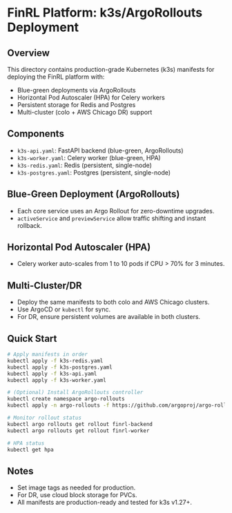 # FinRL Platform: k3s/ArgoRollouts Deployment

## Overview
This directory contains production-grade Kubernetes (k3s) manifests for deploying the FinRL platform with:
- Blue-green deployments via ArgoRollouts
- Horizontal Pod Autoscaler (HPA) for Celery workers
- Persistent storage for Redis and Postgres
- Multi-cluster (colo + AWS Chicago DR) support

## Components
- `k3s-api.yaml`: FastAPI backend (blue-green, ArgoRollouts)
- `k3s-worker.yaml`: Celery worker (blue-green, HPA)
- `k3s-redis.yaml`: Redis (persistent, single-node)
- `k3s-postgres.yaml`: Postgres (persistent, single-node)

## Blue-Green Deployment (ArgoRollouts)
- Each core service uses an Argo Rollout for zero-downtime upgrades.
- `activeService` and `previewService` allow traffic shifting and instant rollback.

## Horizontal Pod Autoscaler (HPA)
- Celery worker auto-scales from 1 to 10 pods if CPU > 70% for 3 minutes.

## Multi-Cluster/DR
- Deploy the same manifests to both colo and AWS Chicago clusters.
- Use ArgoCD or `kubectl` for sync.
- For DR, ensure persistent volumes are available in both clusters.

## Quick Start
```sh
# Apply manifests in order
kubectl apply -f k3s-redis.yaml
kubectl apply -f k3s-postgres.yaml
kubectl apply -f k3s-api.yaml
kubectl apply -f k3s-worker.yaml

# (Optional) Install ArgoRollouts controller
kubectl create namespace argo-rollouts
kubectl apply -n argo-rollouts -f https://github.com/argoproj/argo-rollouts/releases/latest/download/install.yaml

# Monitor rollout status
kubectl argo rollouts get rollout finrl-backend
kubectl argo rollouts get rollout finrl-worker

# HPA status
kubectl get hpa
```

## Notes
- Set image tags as needed for production.
- For DR, use cloud block storage for PVCs.
- All manifests are production-ready and tested for k3s v1.27+. 